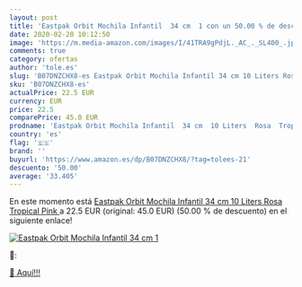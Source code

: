 ```yaml
---
layout: post
title: 'Eastpak Orbit Mochila Infantil  34 cm  1 con un 50.00 % de descuento'
date: 2020-02-20 10:12:50
image: 'https://m.media-amazon.com/images/I/41TRA9gPdjL._AC_._SL400_.jpg'
comments: true
category: ofertas
author: 'tole.es'
slug: 'B07DNZCHX8-es Eastpak Orbit Mochila Infantil 34 cm 10 Liters Rosa...'
sku: 'B07DNZCHX8-es'
actualPrice: 22.5 EUR
currency: EUR
price: 22.5
comparePrice: 45.0 EUR
prodname: 'Eastpak Orbit Mochila Infantil  34 cm  10 Liters  Rosa  Tropical Pink '
country: 'es'
flag: '🇪🇸'
brand: ''
buyurl: 'https://www.amazon.es/dp/B07DNZCHX8/?tag=tolees-21'
descuento: '50.00'
average: '33.405'
---
```


En este momento está [Eastpak Orbit Mochila Infantil  34 cm  10 Liters  Rosa  Tropical Pink ](https://www.amazon.es/dp/B07DNZCHX8/?tag=tolees-21) a 22.5 EUR (original: 45.0 EUR) (50.00 %  de descuento) en el siguiente enlace!

[![Eastpak Orbit Mochila Infantil  34 cm  1](https://m.media-amazon.com/images/I/41TRA9gPdjL._AC_._SL400_.jpg)](https://www.amazon.es/dp/B07DNZCHX8/?tag=tolees-21)

🔎:


[🛒 Aquí!!!](https://www.amazon.es/dp/B07DNZCHX8/?tag=tolees-21)

